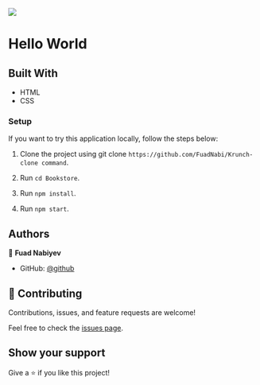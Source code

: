 ![](https://img.shields.io/badge/Microverse-blueviolet)

# Hello World



## Built With

- HTML
- CSS

### Setup
If you want to try this application locally, follow the steps below:

1. Clone the project using git clone `https://github.com/FuadNabi/Krunch-clone command`.

2. Run `cd Bookstore`.

3. Run `npm install`.

4. Run `npm start`.



## Authors

👤 **Fuad Nabiyev**

- GitHub: [@github](https://github.com/FuadNabi)


## 🤝 Contributing

Contributions, issues, and feature requests are welcome!

Feel free to check the [issues page](https://github.com/FuadNabi/Hello-World/issues).

## Show your support

Give a ⭐️ if you like this project!
